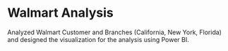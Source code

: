 
<h1>Walmart Analysis</h1>
<p>Analyzed Walmart Customer and Branches (California, New York, Florida) and designed the visualization for the analysis using Power BI. </p>
